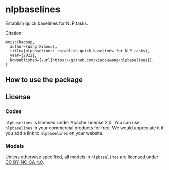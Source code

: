 # nlpbaselines

Establish quick baselines for NLP tasks.

Citation:

```
@misc{hadoop,
  author={Wang Xiaoou},
  title={nlpbaselines: establish quick baselines for NLP tasks},
  year={2022},
  howpublished={\url{https://github.com/xiaoouwang/nlpbaselines}},
}
```

## How to use the package

## License

### Codes

`nlpbaselines` is licensed under Apache License 2.0. You can use `nlpbaselines` in your commercial products for free. We would appreciate it if you add a link to `nlpbaselines` on your website.

### Models

Unless otherwise specified, all models in `nlpbaselines` are licensed under [CC BY-NC-SA 4.0](https://creativecommons.org/licenses/by-nc-sa/4.0/).